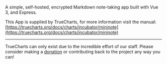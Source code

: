 A simple, self-hosted, encrypted Markdown note-taking app built with Vue 3, and Express.

This App is supplied by TrueCharts, for more information visit the manual: [https://truecharts.org/docs/charts/incubator/mininote](https://truecharts.org/docs/charts/incubator/mininote)

---

TrueCharts can only exist due to the incredible effort of our staff.
Please consider making a [donation](https://truecharts.org/docs/about/sponsor) or contributing back to the project any way you can!
